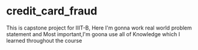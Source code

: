 # credit_card_fraud
This is capstone project for IIIT-B, Here I'm gonna work real world problem statement and Most important,I'm goona use all of Knowledge which I learned throughout the course
